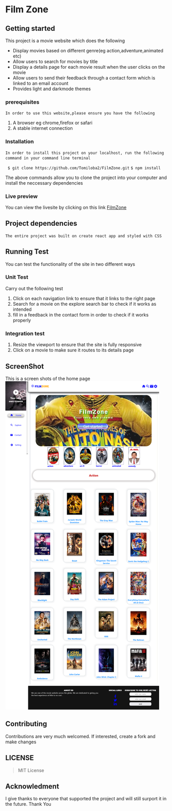 # Film Zone

## Getting started
   This project is a movie website which does the following
- Display movies based on different genre(eg action,adventure,animated etc)
- Allow users to search for movies by title
- Display a details page for each movie result when the user clicks on the movie
- Allow users to send their feedback through a contact form which is linked to an email account
- Provides light and darkmode themes


### prerequisites
    In order to use this website,please ensure you have the following
1. A browser eg chrome,firefox or safari
2. A stable internet connection

### Installation
    In order to install this project on your localhost, run the following command in your command line terminal
` $ git clone https://github.com/Tomiloba2/FilmZone.git`
`$ npm install`

The above commands allow you to clone the project into your computer and install the neccessary dependencies

### Live preview
   You can view the livesite by clicking on this link
   [FilmZone](https://filmzone.netlify.app)

## Project dependencies
    The entire project was built on create react app and styled with CSS

## Running Test
   You can test the functionality of the site in two different ways
### Unit Test
   Carry out the following test
1. Click on each navigation link to ensure that it links to the right page
2. Search for a movie on the explore search bar to check if it works as intended
3. fill in a feedback in the contact form in order to check if it works properly
### Integration test
1. Resize the viewport to ensure that the site is fully responsive
2. Click on a movie to make sure it routes to its details page

## ScreenShot
  This is a screen shots of the home page
  ![fimzone](./public/Comica.png)

## Contributing
   Contributions are very much welcomed.
   If interested, create a fork and make changes

## LICENSE
> MIT License

## Acknowledment
  I give thanks to everyone that supported the project and will still surport it in the future.
  Thank You
